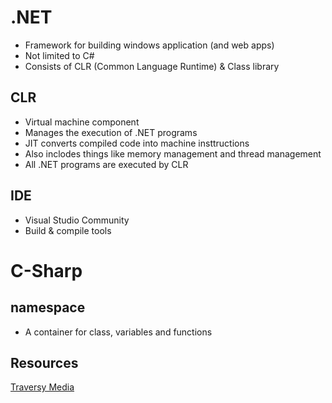# .NET
- Framework for building windows application (and web apps)
- Not limited to C#
- Consists of CLR (Common Language Runtime) & Class library
## CLR
- Virtual machine component
- Manages the execution of .NET programs
- JIT converts compiled code into machine insttructions
- Also inclodes things like memory management and thread management
- All .NET programs are executed by CLR
## IDE
- Visual Studio Community
- Build & compile tools

# C-Sharp

## namespace
- A container for class, variables and functions


## Resources
[Traversy Media](https://youtu.be/GcFJjpMFJvI)